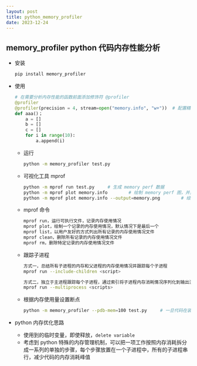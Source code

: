 ```yaml
---
layout: post
title: python_memory_profiler
date: 2023-12-24
---
```



## memory_profiler python 代码内存性能分析

* 安装

    ```bash
    pip install memory_profiler
    ```

* 使用

    ```python
    # 在需要分析内存性能的函数前面添加修饰符 @profiler
    @profiler
    @profiler(precision = 4, stream=open("memory.info", "w+"))	# 配置精度，并且把结果输出到日志文件
    def aaa()；
    	a = []
        b = []
        c = []
        for i in range(10):
            a.append(i)
    ```

    * 运行

        ```bash
        python -m memory_profiler test.py
        ```

    * 可视化工具 mprof

        ```bash
        python -m mprof run test.py		# 生成 memory perf 数据
        python -m mprof plot memory.info		# 绘制 memory perf 图，并显示
        python -m mprof plot memory.info --output=memory.png		# 绘制 memory perf 图，不显示，保存至当前路径
        ```

    * mprof 命令

        ```bash
        mprof run，运行可执行文件，记录内存使用情况
        mprof plot，绘制一个记录的内存使用情况，默认情况下是最后一个
        mprof list，以用户友好的方式列出所有记录的内存使用情况文件
        mprof clean，删除所有记录的内存使用情况文件
        mprof rm，删除特定记录的内存使用情况文件
        ```

    * 跟踪子进程

        ```bash
        方式一，总结所有子进程的内存和父进程的内存使用情况并跟踪每个子进程
        mprof run --include-children <script>
        
        方式二，独立于主进程跟踪每个子进程，通过索引将子进程内存消耗情况序列化到输出流，使用多进程
        mprof run --multiprocess <scripts>
        ```

    * 根据内存使用量设置断点

        ```bash
        python -m memory_profiler --pdb-mem=100 test.py		# 一旦代码在装饰函数中使用超过 100MB 的内存，将中断 test.py 并进入 pdb 调试器
        ```

* python 内存优化思路

    * 使用到的临时变量，即使释放，`delete variable`
    * 考虑到 python 特殊的内存管理机制，可以把一项工作按照内存消耗拆分成一系列的单独的步骤，每个步骤放置在一个子进程中，所有的子进程串行，减少代码的内存消耗峰值



